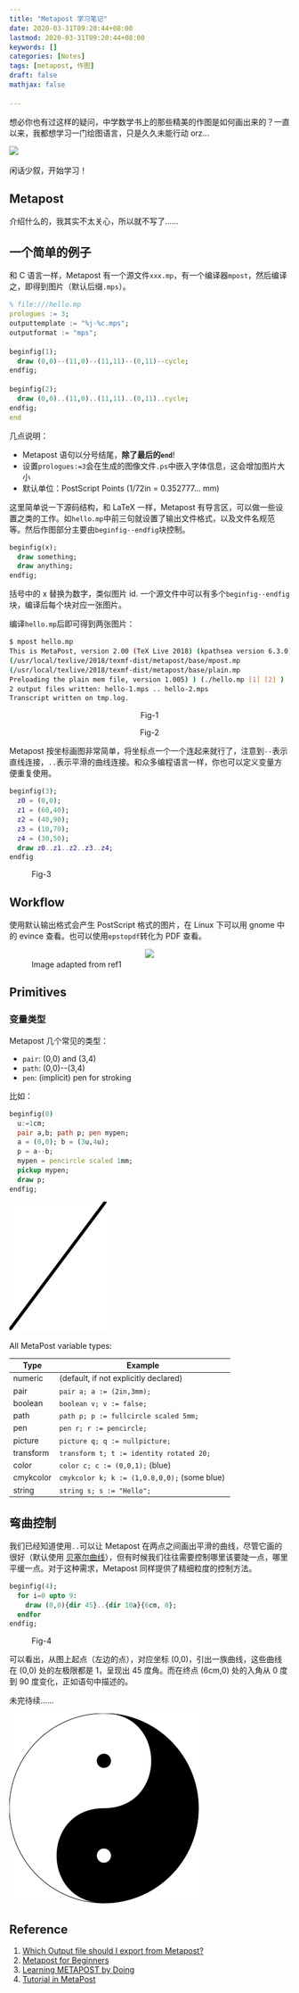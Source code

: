 ```yaml
---
title: "Metapost 学习笔记"
date: 2020-03-31T09:20:44+08:00
lastmod: 2020-03-31T09:20:44+08:00
keywords: []
categories: [Notes]
tags: [metapost, 作图]
draft: false
mathjax: false

---
```


想必你也有过这样的疑问，中学数学书上的那些精美的作图是如何画出来的？一直以来，我都想学习一门绘图语言，只是久久未能行动 orz...

![](https://ss0.bdstatic.com/70cFvHSh_Q1YnxGkpoWK1HF6hhy/it/u=3812944475,2492602811&fm=26&gp=0.jpg)

闲话少叙，开始学习！

## Metapost

介绍什么的，我其实不太关心，所以就不写了……

## 一个简单的例子

和 C 语言一样，Metapost 有一个源文件`xxx.mp`，有一个编译器`mpost`，然后编译之，即得到图片（默认后缀`.mps`）。

```mp
% file:///hello.mp
prologues := 3;
outputtemplate := "%j-%c.mps";
outputformat := "mps";

beginfig(1);
  draw (0,0)--(11,0)--(11,11)--(0,11)--cycle;
endfig;

beginfig(2);
  draw (0,0)..(11,0)..(11,11)..(0,11)..cycle;
endfig;
end
```
几点说明：

- Metapost 语句以分号结尾，**除了最后的`end`**!
- 设置`prologues:=3`会在生成的图像文件`.ps`中嵌入字体信息，这会增加图片大小
- 默认单位：PostScript Points (1/72in = 0.352777... mm)

这里简单说一下源码结构，和 LaTeX 一样，Metapost 有导言区，可以做一些设置之类的工作。如`hello.mp`中前三句就设置了输出文件格式，以及文件名规范等。然后作图部分主要由`beginfig--endfig`块控制。
```mp
beginfig(x);
  draw something;
  draw anything;
endfig;
```
括号中的 x 替换为数字，类似图片 id. 一个源文件中可以有多个`beginfig--endfig`块，编译后每个块对应一张图片。

编译`hello.mp`后即可得到两张图片：
```bash
$ mpost hello.mp
This is MetaPost, version 2.00 (TeX Live 2018) (kpathsea version 6.3.0)
(/usr/local/texlive/2018/texmf-dist/metapost/base/mpost.mp
(/usr/local/texlive/2018/texmf-dist/metapost/base/plain.mp
Preloading the plain mem file, version 1.005) ) (./hello.mp [1] [2] )
2 output files written: hello-1.mps .. hello-2.mps
Transcript written on tmp.log.
```

<center>
<figure>
    <object data="/img/posted/mpost/hello-1.svg" type="image/svg+xml" width="100" height="100">
    </object>
    <figcaption>Fig-1</figcaption>
</figure>
<figure>
    <object data="/img/posted/mpost/hello-2.svg" type="image/svg+xml" width="100" height="100">
    </object>
    <figcaption>Fig-2</figcaption>
</figure>
</center>

Metapost 按坐标画图非常简单，将坐标点一个一个连起来就行了，注意到`--`表示直线连接，`..`表示平滑的曲线连接。和众多编程语言一样，你也可以定义变量方便重复使用。

```mp
beginfig(3);
  z0 = (0,0);
  z1 = (60,40);
  z2 = (40,90);
  z3 = (10,70);
  z4 = (30,50);
  draw z0..z1..z2..z3..z4;
endfig
```
<figure>
  <center>
    <object data="/img/posted/mpost/hello-3.svg" type="image/svg+xml" width="150" height="150">
    </object>
  </center>
  <figcaption>Fig-3</figcaption>
</figure>

## Workflow

使用默认输出格式会产生 PostScript 格式的图片，在 Linux 下可以用 gnome 中的 evince 查看。也可以使用`epstopdf`转化为 PDF 查看。

<figure>
  <center>
  <img src="https://i.stack.imgur.com/l1AeU.png" />
  </center>
  <figcaption>Image adapted from ref1</figcaption>
</figure>

## Primitives

### 变量类型

Metapost 几个常见的类型：

- `pair`: (0,0) and (3,4)
- `path`: (0,0)--(3,4)
- `pen`: (implicit) pen for stroking

比如：
```mp
beginfig(0)
  u:=1cm;
  pair a,b; path p; pen mypen;
  a = (0,0); b = (3u,4u);
  p = a--b;
  mypen = pencircle scaled 1mm;
  pickup mypen;
  draw p;
endfig;
```

![](/img/posted/mpost/demo-0.svg)

All MetaPost variable types:

| Type      | Example                                      |
|-----------|----------------------------------------------|
| numeric   |  (default, if not explicitly declared)       |
| pair      | `pair a; a := (2in,3mm);                   ` |
| boolean   | `boolean v; v := false;                    ` |
| path      | `path p; p := fullcircle scaled 5mm;       ` |
| pen       | `pen r; r := pencircle;                    ` |
| picture   | `picture q; q := nullpicture;              ` |
| transform | `transform t; t := identity rotated 20;    ` |
| color     | `color c; c := (0,0,1);` (blue)              |
| cmykcolor | `cmykcolor k; k := (1,0.8,0,0);` (some blue) |
| string    | `string s; s := "Hello";                   ` |

## 弯曲控制

我们已经知道使用`..`可以让 Metapost 在两点之间画出平滑的曲线，尽管它画的很好（默认使用 [贝塞尔曲线][1]），但有时候我们往往需要控制哪里该要陡一点，哪里平缓一点。对于这种需求，Metapost 同样提供了精细粒度的控制方法。

```mp
beginfig(4);
  for i=0 upto 9:
    draw (0,0){dir 45}..{dir 10a}{6cm, 0};
  endfor
endfig;
```

<figure>
  <center>
    <object data="/img/posted/mpost/hello-4.svg" type="image/svg+xml" width="300"> 
    </object>
  </center>
  <figcaption>Fig-4</figcaption>
</figure>

可以看出，从图上起点（左边的点），对应坐标 (0,0)，引出一族曲线，这些曲线在 (0,0) 处的左极限都是 1，呈现出 45 度角。而在终点 (6cm,0) 处的入角从 0 度到 90 度变化，正如语句中描述的。

未完待续……

![](/img/posted/mpost/pics-19.svg)


## Reference

1. [Which Output file should I export from Metapost?][2]
2. [Metapost for Beginners][3]
3. [Learning METAPOST by Doing][4]
4. [Tutorial in MetaPost][5]

[1]: https://zh.wikipedia.org/zh-cn/%E8%B2%9D%E8%8C%B2%E6%9B%B2%E7%B7%9A
[2]: https://tex.stackexchange.com/questions/502533/which-output-file-should-i-export-from-metapost
[3]: https://meeting.contextgarden.net/2008/talks/2008-08-22-hartmut-metapost/mptut-context2008.pdf
[4]: https://staff.fnwi.uva.nl/a.j.p.heck/Courses/mptut.pdf
[5]: https://tex.loria.fr/prod-graph/heck-metapost2003.pdf
